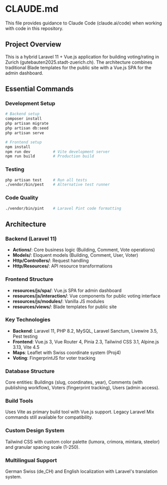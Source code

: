 # CLAUDE.md

This file provides guidance to Claude Code (claude.ai/code) when working with code in this repository.

## Project Overview

This is a hybrid Laravel 11 + Vue.js application for building voting/rating in Zurich (gutebauten2025.stadt-zuerich.ch). The architecture combines traditional Blade templates for the public site with a Vue.js SPA for the admin dashboard.

## Essential Commands

### Development Setup
```bash
# Backend setup
composer install
php artisan migrate
php artisan db:seed
php artisan serve

# Frontend setup  
npm install
npm run dev          # Vite development server
npm run build        # Production build
```

### Testing
```bash
php artisan test     # Run all tests
./vendor/bin/pest    # Alternative test runner
```

### Code Quality
```bash
./vendor/bin/pint    # Laravel Pint code formatting
```

## Architecture

### Backend (Laravel 11)
- **Actions/**: Core business logic (Building, Comment, Vote operations)
- **Models/**: Eloquent models (Building, Comment, User, Voter)  
- **Http/Controllers/**: Request handling
- **Http/Resources/**: API resource transformations

### Frontend Structure
- **resources/js/spa/**: Vue.js SPA for admin dashboard
- **resources/js/interaction/**: Vue components for public voting interface
- **resources/js/modules/**: Vanilla JS modules
- **resources/views/**: Blade templates for public site

### Key Technologies
- **Backend**: Laravel 11, PHP 8.2, MySQL, Laravel Sanctum, Livewire 3.5, Pest testing
- **Frontend**: Vue.js 3, Vue Router 4, Pinia 2.3, Tailwind CSS 3.1, Alpine.js 3.13, Vite 4.5
- **Maps**: Leaflet with Swiss coordinate system (Proj4)
- **Voting**: FingerprintJS for voter tracking

### Database Structure
Core entities: Buildings (slug, coordinates, year), Comments (with publishing workflow), Voters (fingerprint tracking), Users (admin access).

### Build Tools
Uses Vite as primary build tool with Vue.js support. Legacy Laravel Mix commands still available for compatibility.

### Custom Design System
Tailwind CSS with custom color palette (lumora, crimora, mintara, steelor) and granular spacing scale (1-250).

### Multilingual Support
German Swiss (de_CH) and English localization with Laravel's translation system.